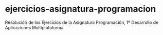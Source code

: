 # ejercicios-asignatura-programacion
Resolución de los Ejercicios de la Asignatura Programación, 1º Desarrollo de Aplicaciones Multiplataforma
